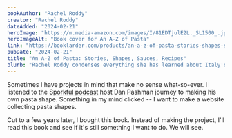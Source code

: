 ```yaml
---
bookAuthor: "Rachel Roddy"
creator: "Rachel Roddy"
dateAdded: "2024-02-21"
heroImage: "https://m.media-amazon.com/images/I/81EDTjulE2L._SL1500_.jpg"
heroImageAlt: "Book cover for An A-Z of Pasta"
link: "https://booklarder.com/products/an-a-z-of-pasta-stories-shapes-sauces-recipes"
pubDate: "2024-02-21"
title: "An A-Z of Pasta: Stories, Shapes, Sauces, Recipes"
blurb: "Rachel Roddy condenses everything she has learned about Italy's favourite food in a practical, easy-to-use and mouth-watering collection of 100 essential pasta and pasta sauce recipes."
---
```


Sometimes I have projects in mind that make no sense what-so-ever. I listened to
the [Sporkful podcast](https://www.sporkful.com/) host Dan Pashman journey to
making his own pasta shape. Something in my mind clicked -- I want to make a
website collecting pasta shapes.

Cut to a few years later, I bought this book. Instead of making the project, I'll
read this book and see if it's still something I want to do. We will see.
